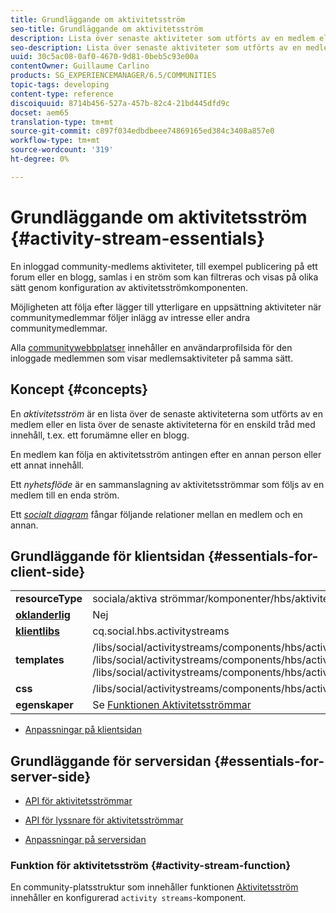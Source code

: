 ```yaml
---
title: Grundläggande om aktivitetsström
seo-title: Grundläggande om aktivitetsström
description: Lista över senaste aktiviteter som utförts av en medlem eller en lista över senaste aktiviteter för en enskild tråd med innehåll
seo-description: Lista över senaste aktiviteter som utförts av en medlem eller en lista över senaste aktiviteter för en enskild tråd med innehåll
uuid: 30c5ac08-0af0-4670-9d81-0beb5c93e00a
contentOwner: Guillaume Carlino
products: SG_EXPERIENCEMANAGER/6.5/COMMUNITIES
topic-tags: developing
content-type: reference
discoiquuid: 8714b456-527a-457b-82c4-21bd445dfd9c
docset: aem65
translation-type: tm+mt
source-git-commit: c897f034edbdbeee74869165ed384c3408a857e0
workflow-type: tm+mt
source-wordcount: '319'
ht-degree: 0%

---
```



# Grundläggande om aktivitetsström {#activity-stream-essentials}

En inloggad community-medlems aktiviteter, till exempel publicering på ett forum eller en blogg, samlas i en ström som kan filtreras och visas på olika sätt genom konfiguration av aktivitetsströmkomponenten.

Möjligheten att följa efter lägger till ytterligare en uppsättning aktiviteter när communitymedlemmar följer inlägg av intresse eller andra communitymedlemmar.

Alla [communitywebbplatser](/help/communities/overview.md#communitiessites) innehåller en användarprofilsida för den inloggade medlemmen som visar medlemsaktiviteter på samma sätt.

## Koncept {#concepts}

En *aktivitetsström* är en lista över de senaste aktiviteterna som utförts av en medlem eller en lista över de senaste aktiviteterna för en enskild tråd med innehåll, t.ex. ett forumämne eller en blogg.

En medlem kan följa en aktivitetsström antingen efter en annan person eller ett annat innehåll.

Ett *nyhetsflöde* är en sammanslagning av aktivitetsströmmar som följs av en medlem till en enda ström.

Ett *[socialt diagram](/help/communities/essentials-socialgraph.md)* fångar följande relationer mellan en medlem och en annan.

## Grundläggande för klientsidan {#essentials-for-client-side}

<table>
 <tbody>
  <tr>
   <td> <strong>resourceType</strong></td>
   <td>sociala/aktiva strömmar/komponenter/hbs/aktivitetsströmmar</td>
  </tr>
  <tr>
   <td> <a href="/help/communities/scf.md#add-or-include-a-communities-component"><strong>oklanderlig</strong></a></td>
   <td>Nej</td>
  </tr>
  <tr>
   <td> <a href="/help/communities/clientlibs.md"><strong>klientlibs</strong></a></td>
   <td>cq.social.hbs.activitystreams</td>
  </tr>
  <tr>
   <td> <strong>templates</strong></td>
   <td> /libs/social/activitystreams/components/hbs/activitystreams/activitystreams.hbs<br /> /libs/social/activitystreams/components/hbs/activitystreams/activity/activity-title.hbs<br /> /libs/social/activitystreams/components/hbs/activitystreams/activity/activity.hbs</td>
  </tr>
  <tr>
   <td> <strong>css</strong></td>
   <td> /libs/social/activitystreams/components/hbs/activitystreams/clientlibs/activitystreams.css</td>
  </tr>
  <tr>
   <td><strong> egenskaper</strong></td>
   <td>Se <a href="/help/communities/activities.md">Funktionen Aktivitetsströmmar</a></td>
  </tr>
 </tbody>
</table>

* [Anpassningar på klientsidan](/help/communities/client-customize.md)

## Grundläggande för serversidan {#essentials-for-server-side}

* [API för aktivitetsströmmar](https://helpx.adobe.com/experience-manager/6-5/sites/developing/using/reference-materials/javadoc/com/adobe/cq/social/activitystreams/api/package-frame.html)

* [API för lyssnare för aktivitetsströmmar](https://helpx.adobe.com/experience-manager/6-5/sites/developing/using/reference-materials/javadoc/com/adobe/cq/social/activitystreams/listener/api/package-frame.html)

* [Anpassningar på serversidan](/help/communities/server-customize.md)

### Funktion för aktivitetsström {#activity-stream-function}

En community-platsstruktur som innehåller funktionen [Aktivitetsström](/help/communities/functions.md#activity-stream-function) innehåller en konfigurerad `activity streams`-komponent.
